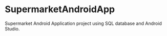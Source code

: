 # SupermarketAndroidApp
Supermarket Android Application project using SQL database and Android Studio.

